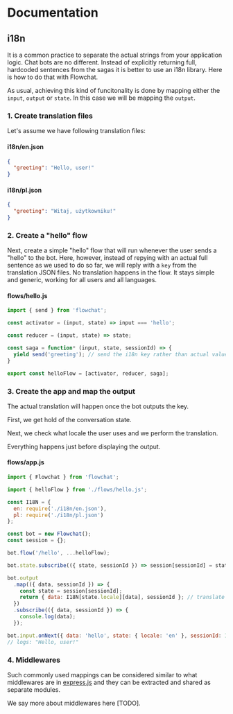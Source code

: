 # Documentation

## i18n

It is a common practice to separate the actual strings from your application logic.
Chat bots are no different. Instead of explicitly returning full, hardcoded sentences from the sagas
it is better to use an i18n library. Here is how to do that with Flowchat.

As usual, achieving this kind of funcitonality is done by mapping either the `input`, `output` or
`state`. In this case we will be mapping the `output`.

### 1. Create translation files

Let's assume we have following translation files:

#### i18n/en.json

```json
{
  "greeting": "Hello, user!"
}
```

#### i18n/pl.json

```json
{
  "greeting": "Witaj, użytkowniku!"
}
```

### 2. Create a "hello" flow

Next, create a simple "hello" flow that will run whenever the user sends a "hello" to the bot.
Here, however, instead of repying with an actual full sentence as we used to do so far, we will
reply with a `key` from the translation JSON files. No translation happens in the flow. It stays
simple and generic, working for all users and all languages.

#### flows/hello.js

```javascript
import { send } from 'flowchat';

const activator = (input, state) => input === 'hello';

const reducer = (input, state) => state;

const saga = function* (input, state, sessionId) => {
  yield send('greeting'); // send the i18n key rather than actual value
}

export const helloFlow = [activator, reducer, saga];
```

### 3. Create the app and map the output

The actual translation will happen once the bot outputs the key.

First, we get hold of the conversation state.

Next, we check what locale the user uses and we perform the translation.

Everything happens just before displaying the output.

#### flows/app.js

```javascript
import { Flowchat } from 'flowchat';

import { helloFlow } from './flows/hello.js';

const I18N = {
  en: require('./i18n/en.json'),
  pl: require('./i18n/pl.json')
};

const bot = new Flowchat();
const session = {};

bot.flow('/hello', ...helloFlow);

bot.state.subscribe(({ state, sessionId }) => session[sessionId] = state);

bot.output
  .map(({ data, sessionId }) => {
    const state = session[sessionId];
    return { data: I18N[state.locale][data], sessionId }; // translate the key into actual phrase
  })
  .subscribe(({ data, sessionId }) => {
    console.log(data);
  });

bot.input.onNext({ data: 'hello', state: { locale: 'en' }, sessionId: 1 });
// logs: "Hello, user!"
```

### 4. Middlewares

Such commonly used mappings can be considered similar to what middlewares are in
[express.js](https://expressjs.com/) and they can be extracted and shared as separate modules.

We say more about middlewares here [TODO].
